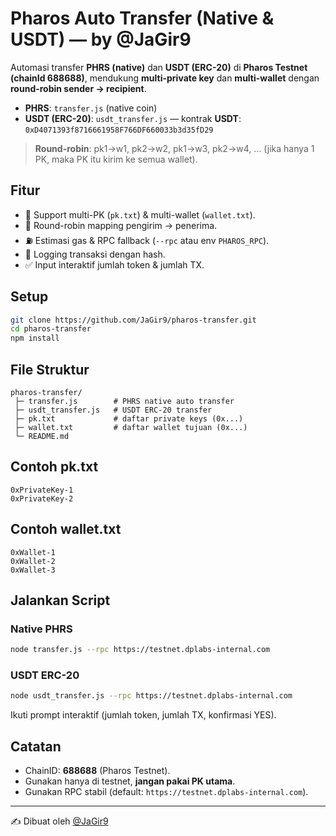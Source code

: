 # Pharos Auto Transfer (Native & USDT) — by @JaGir9

Automasi transfer **PHRS (native)** dan **USDT (ERC-20)** di **Pharos Testnet (chainId 688688)**, mendukung **multi-private key** dan **multi-wallet** dengan **round-robin sender → recipient**.

- **PHRS**: `transfer.js` (native coin)  
- **USDT (ERC-20)**: `usdt_transfer.js` — kontrak **USDT**: `0xD4071393f8716661958F766DF660033b3d35fD29`

> **Round-robin**: pk1→w1, pk2→w2, pk1→w3, pk2→w4, … (jika hanya 1 PK, maka PK itu kirim ke semua wallet).

## Fitur
- 🚀 Support multi-PK (`pk.txt`) & multi-wallet (`wallet.txt`).
- 🔄 Round-robin mapping pengirim → penerima.
- ⛽ Estimasi gas & RPC fallback (`--rpc` atau env `PHAROS_RPC`).
- 📜 Logging transaksi dengan hash.
- ✅ Input interaktif jumlah token & jumlah TX.

## Setup
```bash
git clone https://github.com/JaGir9/pharos-transfer.git
cd pharos-transfer
npm install
```

## File Struktur
```
pharos-transfer/
 ├─ transfer.js        # PHRS native auto transfer
 ├─ usdt_transfer.js   # USDT ERC-20 transfer
 ├─ pk.txt             # daftar private keys (0x...)
 ├─ wallet.txt         # daftar wallet tujuan (0x...)
 └─ README.md
```

## Contoh pk.txt
```
0xPrivateKey-1
0xPrivateKey-2
```

## Contoh wallet.txt
```
0xWallet-1
0xWallet-2
0xWallet-3
```

## Jalankan Script
### Native PHRS
```bash
node transfer.js --rpc https://testnet.dplabs-internal.com
```

### USDT ERC-20
```bash
node usdt_transfer.js --rpc https://testnet.dplabs-internal.com
```

Ikuti prompt interaktif (jumlah token, jumlah TX, konfirmasi YES).

## Catatan
- ChainID: **688688** (Pharos Testnet).
- Gunakan hanya di testnet, **jangan pakai PK utama**.
- Gunakan RPC stabil (default: `https://testnet.dplabs-internal.com`).

---
✍️ Dibuat oleh [@JaGir9](https://github.com/JaGir9)
